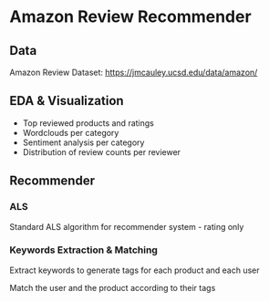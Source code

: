 # Amazon Review Recommender

## Data

Amazon Review Dataset: https://jmcauley.ucsd.edu/data/amazon/

## EDA & Visualization

- Top reviewed products and ratings
- Wordclouds per category
- Sentiment analysis per category
- Distribution of review counts per reviewer

## Recommender

### ALS

Standard ALS algorithm for recommender system - rating only

### Keywords Extraction & Matching

Extract keywords to generate tags for each product and each user

Match the user and the product according to their tags

